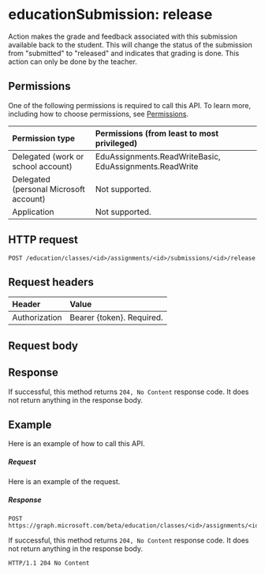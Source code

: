 # educationSubmission: release

Action makes the grade and feedback associated with this submission available back to the student.  This will change the status of the submission from "submitted" to "released" and indicates that grading is done.  This action can only be done by the teacher.

## Permissions
One of the following permissions is required to call this API. To learn more, including how to choose permissions, see [Permissions](../../../concepts/permissions_reference.md).

|Permission type      | Permissions (from least to most privileged)              |
|:--------------------|:---------------------------------------------------------|
|Delegated (work or school account) |  EduAssignments.ReadWriteBasic, EduAssignments.ReadWrite   |
|Delegated (personal Microsoft account) |  Not supported.  |
|Application | Not supported. | 

## HTTP request
<!-- { "blockType": "ignored" } -->
```http
POST /education/classes/<id>/assignments/<id>/submissions/<id>/release

```
## Request headers
| Header       | Value |
|:---------------|:--------|
| Authorization  | Bearer {token}. Required.  |

## Request body

## Response
If successful, this method returns `204, No Content` response code. It does not return anything in the response body.

## Example
Here is an example of how to call this API.
##### Request
Here is an example of the request.
<!-- {
  "blockType": "request",
  "name": "educationsubmission_release"
}-->

##### Response
```http
POST https://graph.microsoft.com/beta/education/classes/<id>/assignments/<id>/submissions/<id>/release
```
If successful, this method returns `204, No Content` response code. It does not return anything in the response body.
<!-- {
  "blockType": "response",
  "truncated": true,
  "@odata.type": "microsoft.graph.educationAssignment"
} -->
```http
HTTP/1.1 204 No Content
```

<!-- uuid: 8fcb5dbc-d5aa-4681-8e31-b001d5168d79
2015-10-25 14:57:30 UTC -->
<!-- {
  "type": "#page.annotation",
  "description": "educationSubmission: release",
  "keywords": "",
  "section": "documentation",
  "tocPath": ""
}-->